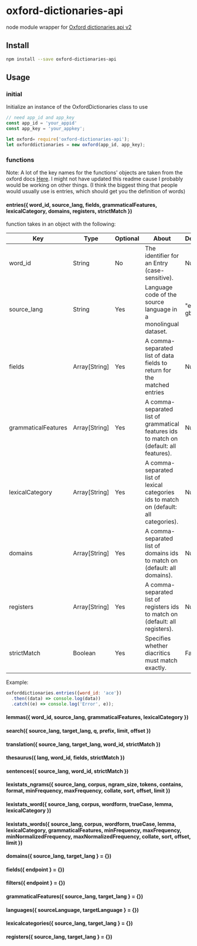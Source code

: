 # oxford-dictionaries-api
node module wrapper for [Oxford dictionaries api v2](https://developer.oxforddictionaries.com)


## Install
```bash
npm install --save oxford-dictionaries-api
```

## Usage
### initial
Initialize an instance of the OxfordDictionaries class to use
```javascript
// need app_id and app_key
const app_id = 'your_appid'
const app_key = 'your_appkey';

let oxford= require('oxford-dictionaries-api');
let oxforddictionaries = new oxford(app_id, app_key);
```

### functions

Note: A lot of the key names for the functions' objects are taken from the oxford docs [Here](https://developer.oxforddictionaries.com/documentation#!/). I might not have updated this readme cause I probably would be working on other things. (I think the biggest thing that people would usually use is entries, which should get you the definition of words)

#### entries({ word_id, source_lang, fields, grammaticalFeatures, lexicalCategory, domains, registers, strictMatch })

function takes in an object with the following:


| Key | Type | Optional | About | Default | Example |
| --- | --- | -- | --- | --- | --- |
| word_id | String | No | The identifier for an Entry (case-sensitive). | Null | "ace" |
| source_lang | String | Yes | Language code of the source language in a monolingual dataset. | "en-gb" | "en-gb" |
| fields | Array[String] | Yes | A comma-separated list of data fields to return for the matched entries | Null | ["definitions", "domains"] |
| grammaticalFeatures | Array[String] | Yes | A comma-separated list of grammatical features ids to match on (default: all features). | Null | ["Cardinal", "Ordinal"] |
| lexicalCategory | Array[String] | Yes | A comma-separated list of lexical categories ids to match on (default: all categories). | Null | |
| domains | Array[String] | Yes | A comma-separated list of domains ids to match on (default: all domains). | Null | |
| registers | Array[String] | Yes | A comma-separated list of registers ids to match on (default: all registers). | Null | |
| strictMatch | Boolean | Yes | Specifies whether diacritics must match exactly. | False | True |

Example:
```javascript
oxforddictionaries.entries({word_id: 'ace'})
  .then((data) => console.log(data))
  .catch((e) => console.log('Error', e));
```

#### lemmas({ word_id, source_lang, grammaticalFeatures, lexicalCategory })
#### search({ source_lang, target_lang, q, prefix, limit, offset })
#### translation({ source_lang, target_lang, word_id, strictMatch })
#### thesaurus({ lang, word_id, fields, strictMatch })
#### sentences({ source_lang, word_id, strictMatch })
#### lexistats_ngrams({ source_lang, corpus, ngram_size, tokens, contains, format, minFrequency, maxFrequency, collate, sort, offset, limit })
#### lexistats_word({ source_lang, corpus, wordform, trueCase, lemma, lexicalCategory })
#### lexistats_words({ source_lang, corpus, wordform, trueCase, lemma, lexicalCategory, grammaticalFeatures, minFrequency, maxFrequency, minNormalizedFrequency, maxNormalizedFrequency, collate, sort, offset, limit })
#### domains({ source_lang, target_lang } = {})
#### fields({ endpoint } = {})
#### filters({ endpoint } = {})
#### grammaticalFeatures({ source_lang, target_lang } = {})
#### languages({ sourceLanguage, targetLanguage } = {})
#### lexicalcategories({ source_lang, target_lang } = {})
#### registers({ source_lang, target_lang } = {})
